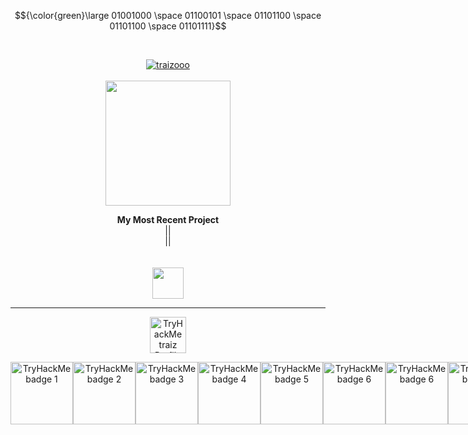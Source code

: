 $${\color{green}\large 01001000 \space 01100101 \space 01101100 \space 01101100 \space 01101111}$$

<br>

<p align="center"> <a href="https://github.com/ryo-ma/github-profile-trophy"><img src="https://github-profile-trophy.vercel.app/?username=traizooo&theme=matrix&no-frame=true&no-bg=true&margin-w=4&column=7&row=1" alt="traizooo" /><br><br>


<a href="https://github.com/anuraghazra/github-readme-stats">
  <img height=200 align="center" src="https://github-readme-stats.vercel.app/api?username=traizooo&theme=chartreuse-dark&show_icons=true&hide_border=true&icon_color=00ff00&title_color=48bf53&border_radius=10" />
</a>

<div align="center">
<b>My Most Recent Project</b><br>
                ||<br>
                ||<br>
  
  <a href="https://albertowsiejew.com"><img src="https://encore.dev/assets/templates/nextjs-starter.png" height=50 style="margin-top: 20"/></a>
</div>

---

<div align="center" dir="auto">
  
  <a href="https://tryhackme.com/p/traiz" rel="nofollow"><img height="58" title="TryHackMe Profile" alt="TryHackMe traiz Profile" src="https://tryhackme-badges.s3.amazonaws.com/traiz.png?0" data-canonical-src="https://tryhackme-badges.s3.amazonaws.com/traiz.png" style="max-width: 100%;"></a>
</div>

<div style="display: flex; justify-content: space-between;" align="center">
  <a href="https://tryhackme.com/traiz/badges/koth-game" rel="nofollow"><img title="king" alt="TryHackMe badge 1" src="https://tryhackme.com/img/badges/king.svg" width="100" data-canonical-src="https://tryhackme.com/traiz/badges/koth-game" style="max-width: 100%;"></a>
  <a href="https://tryhackme.com/traiz/badges/intro-to-pentesting" rel="nofollow"><img title="intro-to-pentesting" alt="TryHackMe badge 2" src="https://tryhackme.com/img/badges/introtooffensivesecurity.svg" width="100" data-canonical-src="https://tryhackme.com/traiz/badges/intro-to-pentesting" style="max-width: 100%;"></a>
  <a href="https://tryhackme.com/traiz/badges/terminaled" rel="nofollow"><img title="linux" alt="TryHackMe badge 3" src="https://tryhackme.com/img/badges/linux.svg" width="100" data-canonical-src="https://tryhackme.com/traiz/badges/terminaled" style="max-width: 100%;"></a>
  <a href="https://tryhackme.com/traiz/badges/first-4-rooms" rel="nofollow"><img title="4-rooms" alt="TryHackMe badge 4" src="https://tryhackme.com/img/badges/firstfour.svg" width="100" data-canonical-src="https://tryhackme.com/traiz/badges/first-4-rooms" style="max-width: 100%;"></a>
  <a href="https://tryhackme.com/traiz/badges/web-fund" rel="nofollow"><img title="webbed" alt="TryHackMe badge 5" src="https://tryhackme.com/img/badges/webbed.svg" width="100" data-canonical-src="https://tryhackme.com/traiz/badges/web-fund" style="max-width: 100%;"></a>
  <a href="https://tryhackme.com/traiz/badges/intro-to-security-engineering" rel="nofollow"><img title="webbed" alt="TryHackMe badge 6" src="https://tryhackme.com/img/badges/introtosecurityengineering.svg" width="100" data-canonical-src="https://tryhackme.com/traiz/badges/intro-to-security-engineering" style="max-width: 100%;"></a>
  <a href="https://tryhackme.com/traiz/badges/hash-cracker" rel="nofollow"><img title="webbed" alt="TryHackMe badge 6" src="https://tryhackme.com/img/badges/hashcracker.svg" width="100" data-canonical-src="https://tryhackme.com/traiz/badges/hash-cracker" style="max-width: 100%;"></a>
  <a href="https://tryhackme.com/traiz/badges/7-day-streak" rel="nofollow"><img title="webbed" alt="TryHackMe badge 6" src="https://tryhackme.com/img/badges/streak7.svg" width="100" data-canonical-src="https://tryhackme.com/traiz/badges/7-day-streak" style="max-width: 100%;"></a>
</div>
